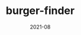 ---
title: 'burger-finder'
date: '2021-08'
skills: 'react,firebase'
description: '입력한 재료(들)와 가장 비슷한 햄버거를 찾아주는 웹 앱'
githubUrl1: 'https://github.com/tyange/burger-finder-cra'
serviceUrl: 'https://burger-finder-6bddb.firebaseapp.com/'
---